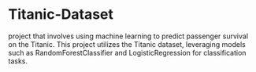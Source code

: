 # Titanic-Dataset
project that involves using machine learning to predict passenger survival on the Titanic. This project utilizes the Titanic dataset, leveraging models such as RandomForestClassifier and LogisticRegression for classification tasks.
